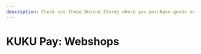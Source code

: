 ```yaml
---
description: Check out these Online Stores where you purchase goods or services with KUKU
---
```


# KUKU Pay: Webshops

